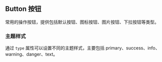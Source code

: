<div class="demo-header">
<p class="overviewicon">
  <span class="wapi-form-button"/>
</p>

## Button 按钮

<nova-uxlink widget-name="Button"></nova-uxlink>

常用的操作按钮，提供包括默认按钮、图标按钮、图片按钮、下拉按钮等类型。
</div>

### 主题样式

通过 `type` 属性可以设置不同的主题样式，主要包括 primary、success、info、warning、danger、text。

<nova-demo-view link="button/type.vue"></nova-demo-view>

<br />
